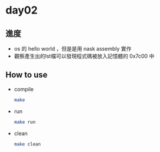 # day02

## 進度
- os 的 hello world ，但是是用 nask assembly 實作
- 觀察產生出的lst檔可以發現程式碼被放入記憶體的 0x7c00 中

## How to use
- compile
    ```bash
    make
    ```
- run
    ```bash
    make run
    ```
- clean
    ```bash
    make clean
    ```